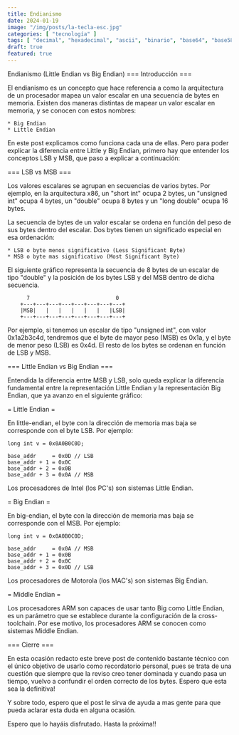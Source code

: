 ```yaml
---
title: Endianismo
date: 2024-01-19
image: "/img/posts/la-tecla-esc.jpg"
categories: [ "tecnología" ]
tags: [ "decimal", "hexadecimal", "ascii", "binario", "base64", "base58" ]
draft: true
featured: true
---
```











 Endianismo (Little Endian vs Big Endian)
=== Introducción ===

El endianismo es un concepto que hace referencia a como la arquitectura de un procesador mapea un valor escalar en una secuencia de bytes en memoria. Existen dos maneras distintas de mapear un valor escalar en memoria, y se conocen con estos nombres:

    * Big Endian
    * Little Endian

En este post explicamos como funciona cada una de ellas. Pero para poder explicar la diferencia entre Little y Big Endian, primero hay que entender los conceptos LSB y MSB, que paso a explicar a continuación:


=== LSB vs MSB ===

Los valores escalares se agrupan en secuencias de varios bytes. Por ejemplo, en la arquitectura x86, un "short int" ocupa 2 bytes, un "unsigned int" ocupa 4 bytes, un "double" ocupa 8 bytes y un "long double" ocupa 16 bytes.

La secuencia de bytes de un valor escalar se ordena en función del peso de sus bytes dentro del escalar. Dos bytes tienen un significado especial en esa ordenación:

    * LSB o byte menos significativo (Less Significant Byte)
    * MSB o byte mas significativo (Most Significant Byte)

El siguiente gráfico representa la secuencia de 8 bytes de un escalar de tipo "double" y la posición de los bytes LSB y del MSB dentro de dicha secuencia.

          7                           0
        +---+---+---+---+---+---+---+---+
        |MSB|   |   |   |   |   |   |LSB|
        +---+---+---+---+---+---+---+---+

Por ejemplo, si tenemos un escalar de tipo "unsigned int", con valor 0x1a2b3c4d, tendremos que el byte de mayor peso (MSB) es 0x1a, y el byte de menor peso (LSB) es 0x4d. El resto de los bytes se ordenan en función de LSB y MSB.



=== Little Endian vs Big Endian ===

Entendida la diferencia entre MSB y LSB, solo queda explicar la diferencia fundamental entre la representación Little Endian y la representación Big Endian, que ya avanzo en el siguiente gráfico:


= Little Endian =

En little-endian, el byte con la dirección de memoria mas baja se corresponde con el byte LSB. Por ejemplo:

    long int v = 0x0A0B0C0D;

    base_addr     = 0x0D // LSB
    base_addr + 1 = 0x0C
    base_addr + 2 = 0x0B
    base_addr + 3 = 0x0A // MSB

Los procesadores de Intel (los PC's) son sistemas Little Endian.


= Big Endian =

En big-endian, el byte con la dirección de memoria mas baja se corresponde con el MSB. Por ejemplo:

    long int v = 0x0A0B0C0D;

    base_addr     = 0x0A // MSB
    base_addr + 1 = 0x0B
    base_addr + 2 = 0x0C
    base_addr + 3 = 0x0D // LSB

Los procesadores de Motorola (los MAC's) son sistemas Big Endian.


= Middle Endian =

Los procesadores ARM son capaces de usar tanto Big como Little Endian, es un parámetro que se establece durante la configuración de la cross-toolchain. Por ese motivo, los procesadores ARM se conocen como sistemas Middle Endian.


=== Cierre ===

En esta ocasión redacto este breve post de contenido bastante técnico con el único objetivo de usarlo como recordatorio personal, pues se trata de una cuestión que siempre que la reviso creo tener dominada y cuando pasa un tiempo, vuelvo a confundir el orden correcto de los bytes. Espero que esta sea la definitiva!

Y sobre todo, espero que el post le sirva de ayuda a mas gente para que pueda aclarar esta duda en alguna ocasión.

Espero que lo hayáis disfrutado. Hasta la próxima!! 
